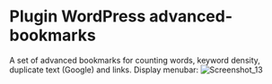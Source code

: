 # Plugin WordPress advanced-bookmarks
A set of advanced bookmarks for counting words, keyword density, duplicate text (Google) and links.
Display menubar: 
![Screenshot_13](https://user-images.githubusercontent.com/84940616/213586280-bbcfe4a5-060d-4042-84ae-20b5b6527c25.png)
